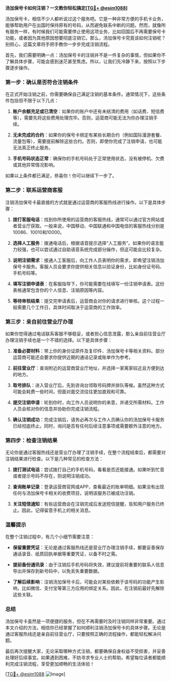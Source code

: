 **汤加保号卡如何注销？一文教你轻松搞定[[TG💪+ @esim1088](https://t.me/s/esim1088)]**

汤加保号卡，相信不少人都听说过这个服务吧。它是一种非常方便的手机卡业务，能够帮助用户在出国时保持原有的号码，从而避免联系中断的问题。然而，就像所有服务一样，有时候我们可能需要停止使用这项业务，比如回国后不再需要保号卡功能，或者因为其他原因想要彻底注销它。那么，汤加保号卡究竟该如何注销呢？别担心，这篇文章将手把手教你一步步完成注销流程。

首先，我们需要明确一点：汤加保号卡的注销并不是一件复杂的事情，但如果你不了解具体步骤，可能会感到迷茫甚至焦虑。所以，让我们先冷静下来，按照以下步骤逐步操作。

### 第一步：确认是否符合注销条件

在正式开始注销之前，你需要确保自己满足注销的基本条件。通常情况下，这些条件包括但不限于以下几点：

1. **账户余额充足或已清空**：如果你的账户中还有未结清的费用（如话费、短信费等），需要先将这些费用处理完毕。否则，运营商可能无法为你办理注销手续。
   
2. **无未完成的合约**：如果你的保号卡绑定有某些长期合约（例如国际漫游套餐、流量包等），需要提前解除这些合约。否则，即使你完成了注销申请，也可能无法真正终止服务。

3. **手机号码状态正常**：确保你的手机号码处于正常使用状态，没有被停机、欠费或其他异常情况影响。

如果以上条件都已满足，恭喜你！你可以继续下一步了。

### 第二步：联系运营商客服

注销汤加保号卡最直接的方式就是通过运营商的客服热线进行操作。以下是具体步骤：

1. **拨打客服电话**：找到你所使用的运营商的客服热线，通常可以通过官方网站或者营业厅获取。一般来说，中国移动、中国联通和中国电信的客服热线分别是10086、10010和10000。

2. **选择人工服务**：拨通电话后，根据语音提示选择“人工服务”。如果你的语言能力较强，也可以尝试通过自助语音系统完成部分操作，但这可能会比较复杂。

3. **说明注销需求**：接通人工客服后，向工作人员表明你的需求，即希望注销汤加保号卡服务。客服人员会要求你提供相关信息以验证身份，比如身份证号码、手机号码等。

4. **填写注销申请表**：在客服指导下，你可能需要在线填写一份注销申请表。这份表格通常包含你的个人信息、注销原因等内容。

5. **等待审核结果**：提交完申请表后，运营商会对你的请求进行审核。这个过程一般需要几个工作日，具体时间取决于运营商的工作效率。

### 第三步：亲自前往营业厅办理

如果你觉得通过电话联系客服不够稳妥，或者担心信息泄露，那么亲自前往营业厅办理注销手续也是一个不错的选择。以下是具体步骤：

1. **准备必要材料**：带上你的身份证原件及复印件、汤加保号卡等相关资料。部分运营商可能还会要求你提供近期的通话记录或账单作为参考。

2. **前往营业厅**：查询附近的运营商营业厅地址，并选择一家离家较近且方便到达的地方。

3. **取号排队**：进入营业厅后，先到咨询台领取号码牌并排队等候。虽然这种方式可能会耗费一些时间，但面对面交流往往更加直观和可靠。

4. **提交注销申请**：轮到你时，向工作人员说明你的来意，并递交所需材料。工作人员会核对你的信息并协助你完成注销流程。

5. **确认注销成功**：完成注销后，请务必再次与工作人员确认你的汤加保号卡服务已经彻底终止。同时，询问是否有任何后续注意事项或需要额外注意的地方。

### 第四步：检查注销结果

无论你是通过客服热线还是营业厅办理了注销手续，在整个流程结束后，都需要对注销结果进行检查。以下是几种常见的检查方法：

1. **拨打测试电话**：尝试拨打自己的手机号码，看看是否还能接通。如果听到忙音或者提示号码不存在，则说明注销成功。

2. **查询账单记录**：登录运营商官网或APP，查看最近的账单明细。如果没有出现任何与汤加保号卡相关的收费项目，说明该服务已被成功注销。

3. **关注短信通知**：有些运营商会在注销完成后发送短信提醒，告知用户服务已终止。因此，记得留意手机上的相关消息。

### 温馨提示

在整个注销过程中，有几个小细节需要注意：

- **保留重要凭证**：无论是通过客服热线还是营业厅办理注销手续，都要妥善保存通话录音、纸质回执单据等重要凭证，以备不时之需。
  
- **提前备份通讯录**：由于注销后手机号码将失效，建议提前将重要的联系人信息导出并保存到新号码中，以免丢失重要数据。

- **了解后续影响**：注销汤加保号卡后，可能会对某些依赖于该号码的功能产生影响，比如微信、支付宝等第三方应用的绑定关系。因此，在注销前最好先解除这些关联。

### 总结

汤加保号卡虽然是一项便捷的服务，但在不再需要时及时注销同样非常重要。通过本文介绍的方法，相信你已经掌握了如何顺利注销汤加保号卡的具体步骤。无论是通过客服热线还是亲自前往营业厅，只要按照正确的流程操作，都能轻松解决问题。

最后再次提醒大家，无论采取哪种方式注销，都要确保自身权益不受损害，并妥善处理好后续事宜。如果遇到困难，不妨寻求专业人士的帮助。希望每位读者都能顺利完成注销流程，享受更加顺畅的生活体验！

[[TG💪+ @esim1088](https://t.me/s/esim1088) ![Image](https://i.postimg.cc/4NQfJmqS/Snipaste-2025-05-13-00-14-12.png)]